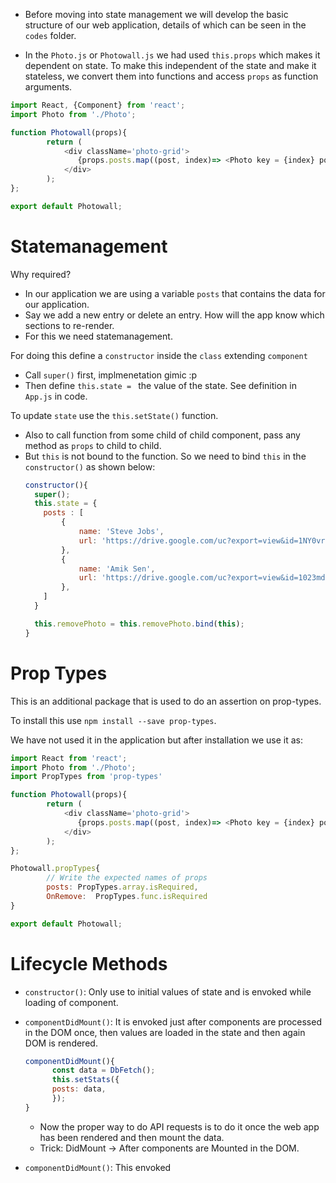 - Before moving into state management we will develop the basic structure of our web application, details of which can be seen in the `codes` folder. 


- In the `Photo.js` or `Photowall.js` we had used `this.props` which makes it dependent on state. To make this independent of the state and make it stateless, we convert them into functions and access `props` as function arguments.

```js
import React, {Component} from 'react';
import Photo from './Photo';

function Photowall(props){
        return (
            <div className='photo-grid'>
               {props.posts.map((post, index)=> <Photo key = {index} post = {post}/>)}
            </div>
        );
};

export default Photowall;
```

# Statemanagement

Why required? 
- In our application we are using a variable `posts` that contains the data for our application.
- Say we add a new entry or delete an entry. How will the app know which sections to re-render.
- For this we need statemanagement. 

For doing this define a `constructor` inside the `class` extending `component` 
- Call `super()` first, implmenetation gimic :p 
- Then define `this.state = ` the value of the state. See definition in `App.js` in code. 

To update `state` use the `this.setState()` function.

- Also to call function from some child of child component, pass any method as `props` to child to child.
- But `this` is not bound to the function. So we need to bind `this` in the `constructor()` as shown below: 
  ```js
  constructor(){
    super();
    this.state = {
      posts : [
          {
              name: 'Steve Jobs', 
              url: 'https://drive.google.com/uc?export=view&id=1NY0vrn7GzlYHlKk7Rynlz21ee1Q_zGYc'
          },
          {
              name: 'Amik Sen',
              url: 'https://drive.google.com/uc?export=view&id=1023md3ZN9dy--aeSgTKXWTsHFp2u8Dgz'
          },
      ]
    }

    this.removePhoto = this.removePhoto.bind(this);
  }
  ```
  
# Prop Types

This is an additional package that is used to do an assertion on prop-types.

To install this use `npm install --save prop-types`.

We have not used it in the application but after installation we use it as:

```js
import React from 'react';
import Photo from './Photo';
import PropTypes from 'prop-types'

function Photowall(props){
        return (
            <div className='photo-grid'>
               {props.posts.map((post, index)=> <Photo key = {index} post = {post} onRemove={props.onRemove}/>)}
            </div>
        );
};

Photowall.propTypes{
        // Write the expected names of props
        posts: PropTypes.array.isRequired,
        OnRemove:  PropTypes.func.isRequired
}

export default Photowall;
```

# Lifecycle Methods

- `constructor()`: Only use to initial values of state and is envoked while loading of component. 

- `componentDidMount()`: It is envoked just after components are processed in the DOM once, then values are loaded in the state and then again DOM is rendered. 
  ```js
  componentDidMount(){
        const data = DbFetch();
        this.setStats({
        posts: data,
        });
  }
  ```
  - Now the proper way to do API requests is to do it once the web app has been rendered and then mount the data. 
  - Trick: DidMount -> After components are Mounted in the DOM. 

- `componentDidMount()`: This envoked 
